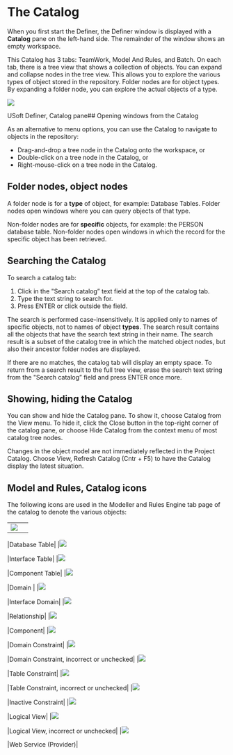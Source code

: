 # The Catalog

When you first start the Definer, the Definer window is displayed with a **Catalog** pane on the left-hand side. The remainder of the window shows an empty workspace.

This Catalog has 3 tabs: TeamWork, Model And Rules, and Batch. On each tab, there is a tree view that shows a collection of objects. You can expand and collapse nodes in the tree view. This allows you to explore the various types of object stored in the repository. Folder nodes are for object types. By expanding a folder node, you can explore the actual objects of a type.

![](/api/Modeller%20and%20Rules%20Engine/Introducing%20USoft%20Modeller%20and%20Rules%20Engine/assets/d4f6dfa1-0348-4f47-9b78-fef43c6b7906.png)

USoft Definer, Catalog pane## Opening windows from the Catalog

As an alternative to menu options, you can use the Catalog to navigate to objects in the repository:

- Drag-and-drop a tree node in the Catalog onto the workspace, or
- Double-click on a tree node in the Catalog, or
- Right-mouse-click on a tree node in the Catalog.

## Folder nodes, object nodes

A folder node is for a **type** of object, for example: Database Tables. Folder nodes open windows where you can query objects of that type.

Non-folder nodes are for **specific** objects, for example: the PERSON database table. Non-folder nodes open windows in which the record for the specific object has been retrieved.

## Searching the Catalog

To search a catalog tab:

1. Click in the "Search catalog” text field at the top of the catalog tab.
2. Type the text string to search for.
3. Press ENTER or click outside the field.

The search is performed case-insensitively. It is applied only to names of specific objects, not to names of object **types**. The search result contains all the objects that have the search text string in their name. The search result is a subset of the catalog tree in which the matched object nodes, but also their ancestor folder nodes are displayed.

If there are no matches, the catalog tab will display an empty space. To return from a search result to the full tree view, erase the search text string from the "Search catalog” field and press ENTER once more.

## Showing, hiding the Catalog

You can show and hide the Catalog pane. To show it, choose Catalog from the View menu. To hide it, click the Close button in the top-right corner of the catalog pane, or choose Hide Catalog from the context menu of most catalog tree nodes.

Changes in the object model are not immediately reflected in the Project Catalog. Choose View, Refresh Catalog (Cntr + F5) to have the Catalog display the latest situation.

## Model and Rules, Catalog icons

The following icons are used in the Modeller and Rules Engine tab page of the catalog to denote the various objects:

|        |        |
|--------|--------|
|![](/api/Modeller%20and%20Rules%20Engine/Introducing%20USoft%20Modeller%20and%20Rules%20Engine/assets/4e0f716a-6365-45f6-9eec-87a231456dcf.png)

|Database Table|
|![](/api/Modeller%20and%20Rules%20Engine/Introducing%20USoft%20Modeller%20and%20Rules%20Engine/assets/2101e51d-40bb-49e4-a045-1fa82988438b.png)

|Interface Table|
|![](/api/Modeller%20and%20Rules%20Engine/Introducing%20USoft%20Modeller%20and%20Rules%20Engine/assets/fc49c569-e3f7-4baf-965a-be8a7d2af1da.png)

|Component Table|
|![](/api/Modeller%20and%20Rules%20Engine/Introducing%20USoft%20Modeller%20and%20Rules%20Engine/assets/4b7a2168-5702-4636-96db-c61b72ca1d6e.png)

|Domain  |
|![](/api/Modeller%20and%20Rules%20Engine/Introducing%20USoft%20Modeller%20and%20Rules%20Engine/assets/d7242a90-5b32-4105-9ab3-5d971ed79fcb.png)

|Interface Domain|
|![](/api/Modeller%20and%20Rules%20Engine/Introducing%20USoft%20Modeller%20and%20Rules%20Engine/assets/862b6bc2-c1e1-462d-99dd-f77d63652db9.png)

|Relationship|
|![](/api/Modeller%20and%20Rules%20Engine/Introducing%20USoft%20Modeller%20and%20Rules%20Engine/assets/556a2639-7c5a-424c-aab3-c3bf7554c4d1.png)

|Component|
|![](/api/Modeller%20and%20Rules%20Engine/Introducing%20USoft%20Modeller%20and%20Rules%20Engine/assets/6123a492-86c4-4f0d-98f1-3abc922c6b46.png)

|Domain Constraint|
|![](/api/Modeller%20and%20Rules%20Engine/Introducing%20USoft%20Modeller%20and%20Rules%20Engine/assets/9952df05-c3fe-45cb-a5b4-1855c22ed32e.png)

|Domain Constraint, incorrect or unchecked|
|![](/api/Modeller%20and%20Rules%20Engine/Introducing%20USoft%20Modeller%20and%20Rules%20Engine/assets/0ebe8a0e-2d4c-4398-99df-8273a6ffa6e1.png)

|Table Constraint|
|![](/api/Modeller%20and%20Rules%20Engine/Introducing%20USoft%20Modeller%20and%20Rules%20Engine/assets/5592a12c-a784-4952-b146-7a93f4f35c16.png)

|Table Constraint, incorrect or unchecked|
|![](/api/Modeller%20and%20Rules%20Engine/Introducing%20USoft%20Modeller%20and%20Rules%20Engine/assets/5c81d4be-6030-4931-bd1e-aacf09aadc40.jpg)

|Inactive Constraint|
|![](/api/Modeller%20and%20Rules%20Engine/Introducing%20USoft%20Modeller%20and%20Rules%20Engine/assets/93597aa0-8af7-4594-8f9f-fdc4c6035f5d.png)

|Logical View|
|![](/api/Modeller%20and%20Rules%20Engine/Introducing%20USoft%20Modeller%20and%20Rules%20Engine/assets/79a17c62-52ff-42e9-a7ed-ecf88004b6ea.png)

|Logical View, incorrect or unchecked|
|![](/api/Modeller%20and%20Rules%20Engine/Introducing%20USoft%20Modeller%20and%20Rules%20Engine/assets/d2bc9afc-e628-438f-bf45-a360ba03cc4b.png)

|Web Service (Provider)|



 